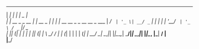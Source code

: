 ______          _          _____                            
|  ___|        | |        |  _  |                           
| |_ __ _ _ __ | |_ __ _  | | | |_ __ __ _ _ __   __ _  ___ 
|  _/ _` | '_ \| __/ _` | | | | | '__/ _` | '_ \ / _` |/ _ \
| || (_| | | | | || (_| | \ \_/ / | | (_| | | | | (_| |  __/
\_| \__,_|_| |_|\__\__,_|  \___/|_|  \__,_|_| |_|\__, |\___|
                                                  __/ |     
                                                 |___/ 
<!---
BoavistaLudwig/BoavistaLudwig is a ✨ special ✨ repository because its `README.md` (this file) appears on your GitHub profile.
You can click the Preview link to take a look at your changes.
--->
